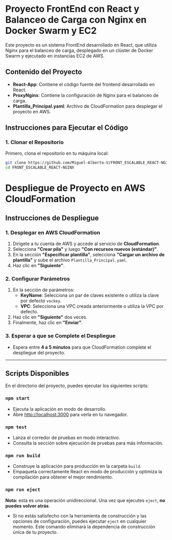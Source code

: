 # Proyecto FrontEnd con React y Balanceo de Carga con Nginx en Docker Swarm y EC2

Este proyecto es un sistema FrontEnd desarrollado en React, que utiliza Nginx para el balanceo de carga, desplegado en un clúster de Docker Swarm y ejecutado en instancias EC2 de AWS.

## Contenido del Proyecto

- **React-App**: Contiene el código fuente del frontend desarrollado en React.
- **ProxyNginx**: Contiene la configuración de Nginx para el balanceo de carga.
- **Plantilla_Principal.yaml**: Archivo de CloudFormation para desplegar el proyecto en AWS.

## Instrucciones para Ejecutar el Código

### 1. Clonar el Repositorio

Primero, clona el repositorio en tu máquina local:

```sh
git clone https://github.com/Miguel-Alberto-V/FRONT_ESCALABLE_REACT-NGINX.git
cd FRONT_ESCALABLE_REACT-NGINX
```

# Despliegue de Proyecto en AWS CloudFormation

## Instrucciones de Despliegue

### 1. Desplegar en AWS CloudFormation
1. Dirígete a tu cuenta de AWS y accede al servicio de **CloudFormation**.
2. Selecciona **"Crear pila"** y luego **"Con recursos nuevos (estándar)"**.
3. En la sección **"Especificar plantilla"**, selecciona **"Cargar un archivo de plantilla"** y sube el archivo `Plantilla_Principal.yaml`.
4. Haz clic en **"Siguiente"**.

### 2. Configurar Parámetros
1. En la sección de parámetros:
   - **KeyName**: Selecciona un par de claves existente o utiliza la clave por defecto `vockey`.
   - **VPC**: Selecciona una VPC creada anteriormente o utiliza la VPC por defecto.
2. Haz clic en **"Siguiente"** dos veces.
3. Finalmente, haz clic en **"Enviar"**.

### 3. Esperar a que se Complete el Despliegue
- Espera entre **4 a 5 minutos** para que CloudFormation complete el despliegue del proyecto.

---

## Scripts Disponibles

En el directorio del proyecto, puedes ejecutar los siguientes scripts:

### `npm start`
- Ejecuta la aplicación en modo de desarrollo.
- Abre [http://localhost:3000](http://localhost:3000) para verla en tu navegador.

### `npm test`
- Lanza el corredor de pruebas en modo interactivo.
- Consulta la sección sobre ejecución de pruebas para más información.

### `npm run build`
- Construye la aplicación para producción en la carpeta `build`.
- Empaqueta correctamente React en modo de producción y optimiza la compilación para obtener el mejor rendimiento.

### `npm run eject`
**Nota:** esta es una operación unidireccional. Una vez que ejecutes `eject`, **no puedes volver atrás**.

- Si no estás satisfecho con la herramienta de construcción y las opciones de configuración, puedes ejecutar `eject` en cualquier momento. Este comando eliminará la dependencia de construcción única de tu proyecto.

